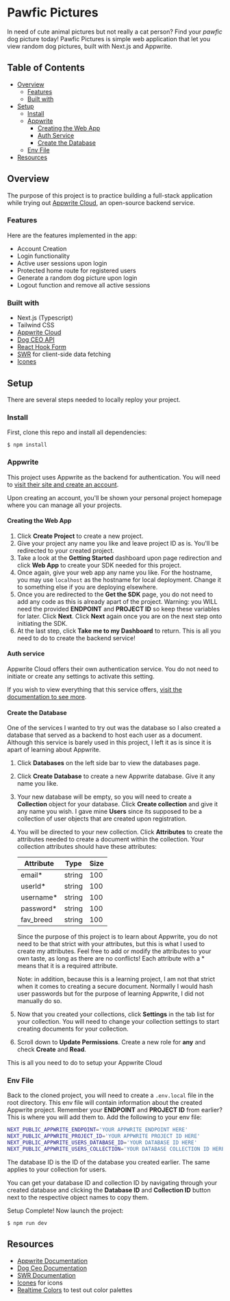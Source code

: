 # Pawfic Pictures
In need of cute animal pictures but not really a cat person? Find your *pawfic* dog picture today! Pawfic Pictures is simple web application that let you view random dog pictures, built with Next.js and Appwrite. 

## Table of Contents
- [Overview](#overview)
  - [Features](#features)
  - [Built with](#built-with)
- [Setup](#setup)
  - [Install](#install)
  - [Appwrite](#appwrite)
    - [Creating the Web App](#creating-the-web-app)
    - [Auth Service](#auth-service)
    - [Create the Database](#create-the-database)
  - [Env File](#env-file)
- [Resources](#resources)

## Overview
The purpose of this project is to practice building a full-stack application while trying out [Appwrite Cloud](https://appwrite.io/), an open-source backend service. 

### Features
Here are the features implemented in the app:
- Account Creation
- Login functionality
- Active user sessions upon login
- Protected home route for registered users
- Generate a random dog picture upon login
- Logout function and remove all active sessions

### Built with
- Next.js (Typescript)
- Tailwind CSS
- [Appwrite Cloud](https://appwrite.io/)
- [Dog CEO API](https://dog.ceo/dog-api/)
- [React Hook Form](https://react-hook-form.com/)
- [SWR](https://swr.vercel.app/) for client-side data fetching
- [Icones](https://icones.js.org/)

## Setup
There are several steps needed to locally reploy your project.

### Install
First, clone this repo and install all dependencies:
```
$ npm install
```

### Appwrite
This project uses Appwrite as the backend for authentication. You will need to [visit their site and create an account](https://appwrite.io/). 

Upon creating an account, you'll be shown your personal project homepage where you can manage all your projects. 

#### Creating the Web App
1. Click **Create Project** to create a new project.
2. Give your project any name you like and leave project ID as is. You'll be redirected to your created project.
3. Take a look at the **Getting Started** dashboard upon page redirection and click **Web App** to create your SDK needed for this project.
4. Once again, give your web app any name you like. For the hostname, you may use `localhost` as the hostname for local deployment. Change it to something else if you are deploying elsewhere. 
5. Once you are redirected to the **Get the SDK** page, you do not need to add any code as this is already apart of the project. Warning: you WILL need the provided **ENDPOINT** and **PROJECT ID** so keep these variables for later. Click **Next**. Click **Next** again once you are on the next step onto initiating the SDK. 
6. At the last step, click **Take me to my Dashboard** to return. This is all you need to do to create the backend service!

#### Auth service
Appwrite Cloud offers their own authentication service. You do not need to initiate or create any settings to activate this setting. 

If you wish to view everything that this service offers, [visit the documentation to see more](https://appwrite.io/docs/server/users).

#### Create the Database
One of the services I wanted to try out was the database so I also created a database that served as a backend to host each user as a document. Although this service is barely used in this project, I left it as is since it is apart of learning about Appwrite. 

1. Click **Databases** on the left side bar to view the databases page.
2. Click **Create Database** to create a new Appwrite database. Give it any name you like. 
3. Your new database will be empty, so you will need to create a **Collection** object for your database. Click **Create collection** and give it any name you wish. I gave mine **Users** since its supposed to be a collection of user objects that are created upon registration. 
4. You will be directed to your new collection. Click **Attributes** to create the attributes needed to create a document within the collection. Your collection attributes should have these attributes:

    | Attribute    | Type     | Size |
    |--------------|----------|------|
    | email*       | string   | 100  |
    | userId*      | string   | 100  |
    | username*    | string   | 100  |
    | password*    | string   | 100  |
    | fav_breed    | string   | 100  |

    Since the purpose of this project is to learn about Appwrite, you do not need to be that strict with your attributes, but this is what I used to create my attributes. Feel free to add or modify the attributes to your own taste, as long as there are no conflicts! Each attribute with a * means that it is a required attribute. 

    Note: in addition, because this is a learning project, I am not that strict when it comes to creating a secure document. Normally I would hash user passwords but for the purpose of learning Appwrite, I did not manually do so. 

5. Now that you created your collections, click **Settings** in the tab list for your collection. You will need to change your collection settings to start creating documents for your collection.
6. Scroll down to **Update Permissions**. Create a new role for **any** and check **Create** and **Read**. 

This is all you need to do to setup your Appwrite Cloud

### Env File
Back to the cloned project, you will need to create a `.env.local` file in the root directory. This env file will contain information about the created Appwrite project. Remember your **ENDPOINT** and **PROJECT ID** from earlier? This is where you will add them to. Add the following to your env file:

```bash
NEXT_PUBLIC_APPWRITE_ENDPOINT='YOUR APPWRITE ENDPOINT HERE'
NEXT_PUBLIC_APPWRITE_PROJECT_ID='YOUR APPWRITE PROJECT ID HERE'
NEXT_PUBLIC_APPWRITE_USERS_DATABASE_ID='YOUR DATABASE ID HERE'
NEXT_PUBLIC_APPWRITE_USERS_COLLECTION='YOUR DATABASE COLLECTION ID HERE'
```

The database ID is the ID of the database you created earlier. The same applies to your collection for users. 

You can get your database ID and collection ID by navigating through your created database and clicking the **Database ID** and **Collection ID** button next to the respective object names to copy them. 

Setup Complete! Now launch the project:
```
$ npm run dev
```

## Resources
- [Appwrite Documentation](https://appwrite.io/docs)
- [Dog Ceo Documentation](https://dog.ceo/dog-api/documentation/)
- [SWR Documentation](https://swr.vercel.app/docs/getting-started)
- [Icones](https://icones.js.org/) for icons
- [Realtime Colors](https://realtimecolors.com/?colors=fbf4f4-010101-ab4444-371616-bf5a5a) to test out color palettes
